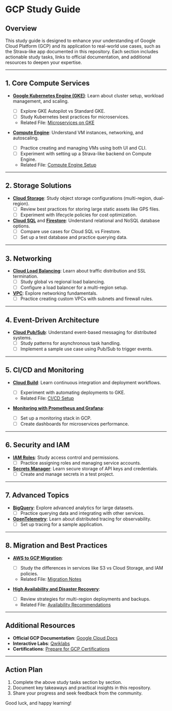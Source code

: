 # GCP Study Guide

## Overview
This study guide is designed to enhance your understanding of Google Cloud Platform (GCP) and its application to real-world use cases, such as the Strava-like app documented in this repository. Each section includes actionable study tasks, links to official documentation, and additional resources to deepen your expertise.

---

## 1. Core Compute Services
- **[Google Kubernetes Engine (GKE)](https://cloud.google.com/kubernetes-engine/docs)**: Learn about cluster setup, workload management, and scaling.
  - [ ] Explore GKE Autopilot vs Standard GKE.
  - [ ] Study Kubernetes best practices for microservices.
  - Related File: [Microservices on GKE](./GCP/basics/stravalike_app/k8.md)

- **[Compute Engine](https://cloud.google.com/compute/docs)**: Understand VM instances, networking, and autoscaling.
  - [ ] Practice creating and managing VMs using both UI and CLI.
  - [ ] Experiment with setting up a Strava-like backend on Compute Engine.
  - Related File: [Compute Engine Setup](./GCP/basics/stravalike_app/compute_engine.md)

---

## 2. Storage Solutions
- **[Cloud Storage](https://cloud.google.com/storage/docs)**: Study object storage configurations (multi-region, dual-region).
  - [ ] Review best practices for storing large static assets like GPS files.
  - [ ] Experiment with lifecycle policies for cost optimization.

- **[Cloud SQL](https://cloud.google.com/sql/docs)** and **[Firestore](https://cloud.google.com/firestore/docs)**: Understand relational and NoSQL database options.
  - [ ] Compare use cases for Cloud SQL vs Firestore.
  - [ ] Set up a test database and practice querying data.

---

## 3. Networking
- **[Cloud Load Balancing](https://cloud.google.com/load-balancing/docs)**: Learn about traffic distribution and SSL termination.
  - [ ] Study global vs regional load balancing.
  - [ ] Configure a load balancer for a multi-region setup.

- **[VPC](https://cloud.google.com/vpc/docs)**: Explore networking fundamentals.
  - [ ] Practice creating custom VPCs with subnets and firewall rules.

---

## 4. Event-Driven Architecture
- **[Cloud Pub/Sub](https://cloud.google.com/pubsub/docs)**: Understand event-based messaging for distributed systems.
  - [ ] Study patterns for asynchronous task handling.
  - [ ] Implement a sample use case using Pub/Sub to trigger events.

---

## 5. CI/CD and Monitoring
- **[Cloud Build](https://cloud.google.com/build/docs)**: Learn continuous integration and deployment workflows.
  - [ ] Experiment with automating deployments to GKE.
  - Related File: [CI/CD Setup](./GCP/basics/stravalike_app/k8.md#L53-L70)

- **[Monitoring with Prometheus and Grafana](https://prometheus.io/docs/introduction/overview/)**:
  - [ ] Set up a monitoring stack in GCP.
  - [ ] Create dashboards for microservices performance.

---

## 6. Security and IAM
- **[IAM Roles](https://cloud.google.com/iam/docs)**: Study access control and permissions.
  - [ ] Practice assigning roles and managing service accounts.

- **[Secrets Manager](https://cloud.google.com/secret-manager/docs)**: Learn secure storage of API keys and credentials.
  - [ ] Create and manage secrets in a test project.

---

## 7. Advanced Topics
- **[BigQuery](https://cloud.google.com/bigquery/docs)**: Explore advanced analytics for large datasets.
  - [ ] Practice querying data and integrating with other services.

- **[OpenTelemetry](https://opentelemetry.io/)**: Learn about distributed tracing for observability.
  - [ ] Set up tracing for a sample application.

---

## 8. Migration and Best Practices
- **[AWS to GCP Migration](https://cloud.google.com/architecture/migrating-aws-to-gcp)**:
  - [ ] Study the differences in services like S3 vs Cloud Storage, and IAM policies.
  - Related File: [Migration Notes](./GCP/basics/stravalike_app/usecase.md)

- **[High Availability and Disaster Recovery](https://cloud.google.com/architecture)**:
  - [ ] Review strategies for multi-region deployments and backups.
  - Related File: [Availability Recommendations](./GCP/basics/stravalike_app/availability.md)

---

## Additional Resources
- **Official GCP Documentation**: [Google Cloud Docs](https://cloud.google.com/docs)
- **Interactive Labs**: [Qwiklabs](https://www.qwiklabs.com/)
- **Certifications**: [Prepare for GCP Certifications](https://cloud.google.com/certification)

---

## Action Plan
1. Complete the above study tasks section by section.
2. Document key takeaways and practical insights in this repository.
3. Share your progress and seek feedback from the community.

Good luck, and happy learning!
